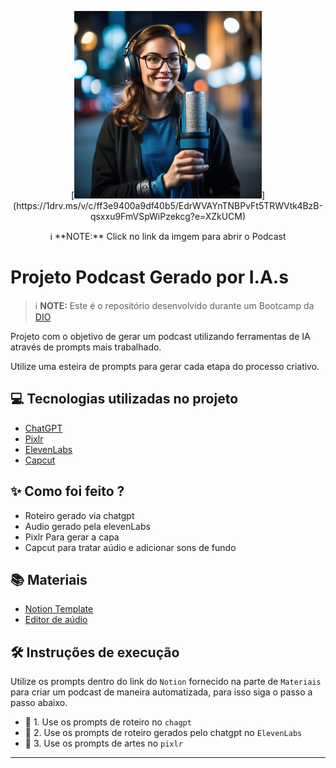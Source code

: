 
<p align="center">
[<img src="./assets/cover.png" width="300"/>](https://1drv.ms/v/c/ff3e9400a9df40b5/EdrWVAYnTNBPvFt5TRWVtk4BzB-qsxxu9FmVSpWiPzekcg?e=XZkUCM)
</p>
<p align="center">
ℹ️ **NOTE:** Click no link da imgem para abrir o Podcast
</p>

# Projeto Podcast Gerado por I.A.s

 > ℹ️ **NOTE:** Este é o repositório desenvolvido durante um Bootcamp da [DIO](https://dio.me)

Projeto com o objetivo de gerar um podcast utilizando ferramentas de IA através de prompts mais trabalhado.

Utilize uma esteira de prompts para gerar cada etapa do processo criativo.

## 💻 Tecnologias utilizadas no projeto

- [ChatGPT](https://chat.openai.com/) 
- [Pixlr](https://pixlr.com/br/image-generator/)
- [ElevenLabs](https://beta.elevenlabs.io/)
- [Capcut](https://www.capcut.com/pt-br/)

## ✨ Como foi feito ?

- Roteiro gerado via chatgpt
- Audio gerado pela elevenLabs
- Pixlr Para gerar a capa
- Capcut para tratar aúdio e adicionar sons de fundo

## 📚 Materiais

- [Notion Template](https://www.notion.so/PAS-Podcast-AI-Studio-17ad41156f77809e833cf8a1902a685c?pvs=4)
- [Editor de aúdio](https://www.capcut.com/editor?from_page=landing_page&__action_from=picture_V%C3%ADdeos%20profissionais%20em%20minutos,%20n%C3%A3o%20em%20horas.)


## 🛠️ Instruções de execução

Utilize os prompts dentro do link do `Notion` fornecido na parte de `Materiais` para criar um podcast de maneira automatizada, para isso siga o passo a passo abaixo.

- 🤖 1. Use os prompts de roteiro no `chagpt`
- 🤖 2. Use os prompts de roteiro gerados pelo chatgpt no  `ElevenLabs`
- 🤖 3. Use os prompts de artes no `pixlr`

---


